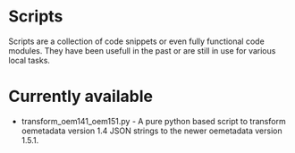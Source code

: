 # Scripts

Scripts are a collection of code snippets or even fully functional code modules. They have been usefull in the past or are still in use for various local tasks.

# Currently available 
- transform_oem141_oem151.py - A pure python based script to transform oemetadata version 1.4 JSON strings to the newer oemetadata version 1.5.1. 